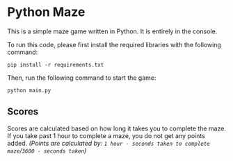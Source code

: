 # Python Maze

This is a simple maze game written in Python. It is entirely in the console.

To run this code, please first install the required libraries with the following command:

```shell
pip install -r requirements.txt
```

Then, run the following command to start the game:

```shell
python main.py
```

## Scores

Scores are calculated based on how long it takes you to complete the maze. If you take past 1 hour to complete a maze, you do not get any points added. *(Points are calculated by: `1 hour - seconds taken to complete maze`/`3600 - seconds taken`)*
